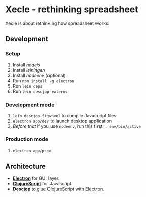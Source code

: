 # Xecle - rethinking spreadsheet

Xecle is about rethinking how spreadsheet works.


## Development

### Setup

1. Install *nodejs*
2. Install *leiningen*
3. Install *nodeenv* (optional)
4. Run `npm install -g electron`
5. Run `lein deps`
6. Run `lein descjop-externs`

### Development mode

1. `lein descjop-figwheel` to compile Javascript files
2. `electron app/dev` to launch desktop application
  1. *Before that* if you use `nodeenv`, run this first:
  `. env/bin/active`

### Production mode

1. `electron app/prod`


## Architecture

- [**Electron**](https://github.com/electron/electron) for GUI layer.
- [**ClojureScript**](http://cljs.info/cheatsheet/) for Javascript.
- [**Descjop**](https://github.com/karad/lein_template_descjop)
  to glue ClojureScript with Electron.
